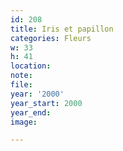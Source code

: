 ```yaml
---
id: 208
title: Iris et papillon
categories: Fleurs
w: 33
h: 41
location:
note:
file:
year: '2000'
year_start: 2000
year_end:
image:

---
```

